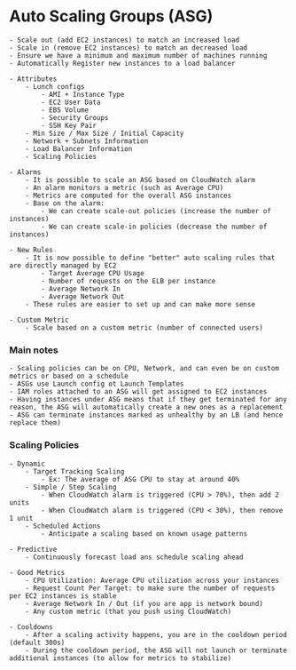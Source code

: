# Auto Scaling Groups (ASG)

	- Scale out (add EC2 instances) to match an increased load
	- Scale in (remove EC2 instances) to match an decreased load
	- Ensure we have a minimum and maximum number of machines running
	- Automatically Register new instances to a load balancer

	- Attributes
		- Lunch configs
		 	- AMI + Instance Type
			- EC2 User Data
			- EBS Volume
			- Security Groups
			- SSH Key Pair
		- Min Size / Max Size / Initial Capacity
		- Network + Subnets Information
		- Load Balancer Information
		- Scaling Policies

	- Alarms
		- It is possible to scale an ASG based on CloudWatch alarm
		- An alarm monitors a metric (such as Average CPU)
		- Metrics are computed for the overall ASG instances
		- Base on the alarm: 
			- We can create scale-out policies (increase the number of instances)
			- We can create scale-in policies (decrease the number of instances)
	
	- New Rules
		- It is now possible to define "better" auto scaling rules that are directly managed by EC2
			- Target Average CPU Usage
			- Number of requests on the ELB per instance 
			- Average Network In
			- Average Network Out
		- These rules are easier to set up and can make more sense
	
	- Custom Metric
		- Scale based on a custom metric (number of connected users)

### Main notes

	- Scaling policies can be on CPU, Network, and can even be on custom metrics or based on a schedule
	- ASGs use Launch config ot Launch Templates
	- IAM roles attached to an ASG will get assigned to EC2 instances
	- Having instances under ASG means that if they get terminated for any reason, the ASG will automatically create a new ones as a replacement
	- ASG can terminate instances marked as unhealthy by an LB (and hence replace them)

### Scaling Policies

	- Dynamic
		- Target Tracking Scaling
			- Ex: The average of ASG CPU to stay at around 40%
		- Simple / Step Scaling
			- When CloudWatch alarm is triggered (CPU > 70%), then add 2 units
			- When CloudWatch alarm is triggered (CPU < 30%), then remove 1 unit
		- Scheduled Actions
			- Anticipate a scaling based on known usage patterns
	
	- Predictive
		- Continuously forecast load ans schedule scaling ahead

	- Good Metrics
		- CPU Utilization: Average CPU utilization across your instances
		- Request Count Per Target: to make sure the number of requests per EC2 instances is stable
		- Average Network In / Out (if you are app is network bound)
		- Any custom metric (that you push using CloudWatch)
	
	- Cooldowns
		- After a scaling activity happens, you are in the cooldown period (default 300s)
		- During the cooldown period, the ASG will not launch or terminate additional instances (to allow for metrics to stabilize)
